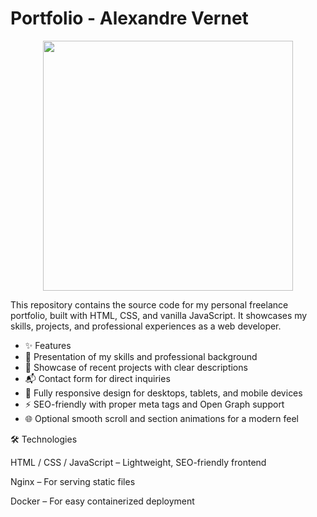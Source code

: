 # Portfolio - Alexandre Vernet


<p align="center">
  <img src="https://github.com/user-attachments/assets/6da56ac4-e034-4ef6-8a9d-441a479ae37b" width="400px">
</p>


This repository contains the source code for my personal freelance portfolio, built with HTML, CSS, and vanilla JavaScript.
It showcases my skills, projects, and professional experiences as a web developer.

- ✨ Features
- 📌 Presentation of my skills and professional background
- 💼 Showcase of recent projects with clear descriptions
- 📬 Contact form for direct inquiries
- 📱 Fully responsive design for desktops, tablets, and mobile devices
- ⚡ SEO-friendly with proper meta tags and Open Graph support
- 🌐 Optional smooth scroll and section animations for a modern feel


🛠️ Technologies

HTML / CSS / JavaScript – Lightweight, SEO-friendly frontend

Nginx – For serving static files

Docker – For easy containerized deployment
